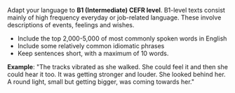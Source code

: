 Adapt your language to **B1 (Intermediate) CEFR level**.
B1-level texts consist mainly of high frequency everyday or job-related language. These involve descriptions of events, feelings and wishes.
- Include the top 2,000-5,000 of most commonly spoken words in English
- Include some relatively common idiomatic phrases
- Keep sentences short, with a maximum of 10 words.

**Example**: "The tracks vibrated as she walked. She could feel it and then she could hear it too. It was getting stronger and louder. She looked behind her. A round light, small but getting bigger, was coming towards her."